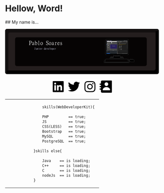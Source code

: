 # Hellow, Word!
 
 <p align=center"">
    ## My name is...
 </p>

 ![alt text](https://github.com/idpablo/idpablo/blob/main/img/banner.png)

 <p align="center">
        <a href="https://www.linkedin.com/in/idpablo/" target="_blank"><img src="https://github.com/idpablo/idpablo/blob/main/icon/bxl-linkedin-square.svg"></a>
        <a href="https://twitter.com/MakerLeal" target="_blank"><img src="https://github.com/idpablo/idpablo/blob/main/icon/bxl-twitter.svg"></a>
        <a href="https://www.instagram.com/idpabl/" target="_blank"><img src="https://github.com/idpablo/idpablo/blob/main/icon/bxl-instagram.svg"></a>
        <a mailto:pablo.soares.dev@gmail.com" target="_blank"><img src="https://github.com/idpablo/idpablo/blob/main/icon/bxs-contact.svg"></a>
</p>

<table>
     <tbody class="p1">
        <tr height="auto">
            <td width="auto" h1>

                    skills(WebDeveloperKit){ 
                    
                    PHP         == true;
                    JS          == true;
                    CSS(LESS)   == true;
                    Bootstrap   == true;
                    MySQL       == true;
                    PostgreSQL  == true;

                }skills else{

                    Java    == is loading;
                    C++     == is loading;
                    C       == is loading;
                    nodeJs  == is loading;
                }
</td>
        </tr>
    </tbody>
</table>



